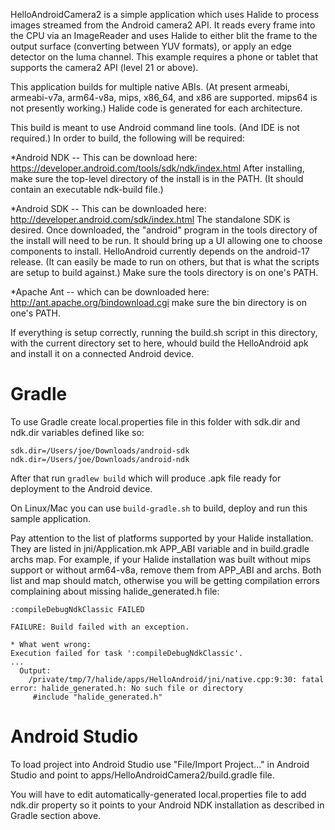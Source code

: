 HelloAndroidCamera2 is a simple application which uses Halide to
process images streamed from the Android camera2 API. It reads every
frame into the CPU via an ImageReader and uses Halide to either blit
the frame to the output surface (converting between YUV formats), or
apply an edge detector on the luma channel. This example requires a
phone or tablet that supports the camera2 API (level 21 or above).

This application builds for multiple native ABIs. (At present armeabi,
armeabi-v7a, arm64-v8a, mips, x86_64, and x86 are supported. mips64 is
not presently working.) Halide code is generated for each architecture.

This build is meant to use Android command line tools. (And IDE is not
required.) In order to build, the following will be required:

*Android NDK -- This can be download here:
    https://developer.android.com/tools/sdk/ndk/index.html
After installing, make sure the top-level directory of the install is
in the PATH. (It should contain an executable ndk-build file.)

*Android SDK -- This can be downloaded here:
    http://developer.android.com/sdk/index.html
The standalone SDK is desired. Once downloaded, the "android" program
in the tools directory of the install will need to be run. It should
bring up a UI allowing one to choose components to
install. HelloAndroid currently depends on the android-17 release. (It
can easily be made to run on others, but that is what the scripts are
setup to build against.) Make sure the tools directory is on one's
PATH.

*Apache Ant -- which can be downloaded here:
    http://ant.apache.org/bindownload.cgi
make sure the bin directory is on one's PATH.

If everything is setup correctly, running the build.sh script in this
directory, with the current directory set to here, whould build the
HelloAndroid apk and install it on a connected Android device.

Gradle
===
To use Gradle create local.properties file in this folder with sdk.dir and
ndk.dir variables defined like so:
```
sdk.dir=/Users/joe/Downloads/android-sdk
ndk.dir=/Users/joe/Downloads/android-ndk
```
After that run ```gradlew build``` which will produce .apk file ready for
deployment to the Android device.

On Linux/Mac you can use ```build-gradle.sh``` to build, deploy and run
this sample application.

Pay attention to the list of platforms supported by your Halide installation.
They are listed in jni/Application.mk APP_ABI variable
and in build.gradle archs map. For example, if your Halide installation was
built without mips support or without arm64-v8a, remove them from APP_ABI and
archs. Both list and map should match, otherwise you will be getting compilation
errors complaining about missing halide_generated.h file:

```
:compileDebugNdkClassic FAILED

FAILURE: Build failed with an exception.

* What went wrong:
Execution failed for task ':compileDebugNdkClassic'.
...
  Output:
    /private/tmp/7/halide/apps/HelloAndroid/jni/native.cpp:9:30: fatal error: halide_generated.h: No such file or directory
     #include "halide_generated.h"

```

Android Studio
===
To load project into Android Studio use "File/Import Project..." in
Android Studio and point to apps/HelloAndroidCamera2/build.gradle file.

You will have to edit automatically-generated local.properties file to add
ndk.dir property so it points to your Android NDK installation as described
in Gradle section above.
